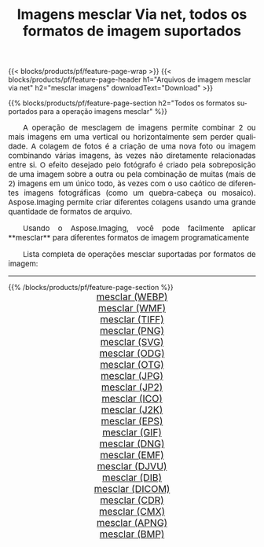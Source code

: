 ﻿---
title: Imagens mesclar Via net, todos os formatos de imagem suportados 
weight: 3920
url: /pt/net/merge/ 
lang: pt
langdirlevel: 2
locales: zh-hans,ja,it,ru,de,es,fr,nl,id,lt,pl,pt,vi,tr,ko,zh-hant,ar,hi,th,sv,cs,uk,he
description: Usando Aspose.Imaging, você pode facilmente imagens mesclar Via net
---

{{< blocks/products/pf/feature-page-wrap >}}
{{< blocks/products/pf/feature-page-header h1="Arquivos de imagem mesclar via net" h2="mesclar imagens" downloadText="Download" >}}


{{% blocks/products/pf/feature-page-section  h2="Todos os formatos suportados para a operação imagens mesclar" %}}
<p align="justify" style="text-indent:2em;font-size:15px;">
A operação de mesclagem de imagens permite combinar 2 ou mais imagens em uma vertical ou horizontalmente sem perder qualidade. A colagem de fotos é a criação de uma nova foto ou imagem combinando várias imagens, às vezes não diretamente relacionadas entre si. O efeito desejado pelo fotógrafo é criado pela sobreposição de uma imagem sobre a outra ou pela combinação de muitas (mais de 2) imagens em um único todo, às vezes com o uso caótico de diferentes imagens fotográficas (como um quebra-cabeça ou mosaico). Aspose.Imaging permite criar diferentes colagens usando uma grande quantidade de formatos de arquivo.
</p>
<p align="justify" style="text-indent:2em;font-size:15px;">
Usando o Aspose.Imaging, você pode facilmente aplicar **mesclar** para diferentes formatos de imagem programaticamente
</p>
<p align="justify" style="text-indent:2em;font-size:15px;">
Lista completa de operações mesclar suportadas por formatos de imagem:
</p>
<hr/>
{{% /blocks/products/pf/feature-page-section %}}
<div class="container-fluid productfamilypage bg-gray">
    <div class="convertypes bg-gray agp-content section">
        <div class="container">
		<div class="row other-converters" style="gap: 10px;font-size: 19px;text-align:center;">
		    <div class='col-md-2 other-converter remove-lp remove-rp'><a href="/imaging/pt/net/merge/webp/" style="padding:15px;">mesclar (WEBP)</a></div><div class='col-md-2 other-converter remove-lp remove-rp'><a href="/imaging/pt/net/merge/wmf/" style="padding:15px;">mesclar (WMF)</a></div><div class='col-md-2 other-converter remove-lp remove-rp'><a href="/imaging/pt/net/merge/tiff/" style="padding:15px;">mesclar (TIFF)</a></div><div class='col-md-2 other-converter remove-lp remove-rp'><a href="/imaging/pt/net/merge/png/" style="padding:15px;">mesclar (PNG)</a></div><div class='col-md-2 other-converter remove-lp remove-rp'><a href="/imaging/pt/net/merge/svg/" style="padding:15px;">mesclar (SVG)</a></div><div class='col-md-2 other-converter remove-lp remove-rp'><a href="/imaging/pt/net/merge/odg/" style="padding:15px;">mesclar (ODG)</a></div><div class='col-md-2 other-converter remove-lp remove-rp'><a href="/imaging/pt/net/merge/otg/" style="padding:15px;">mesclar (OTG)</a></div><div class='col-md-2 other-converter remove-lp remove-rp'><a href="/imaging/pt/net/merge/jpg/" style="padding:15px;">mesclar (JPG)</a></div><div class='col-md-2 other-converter remove-lp remove-rp'><a href="/imaging/pt/net/merge/jp2/" style="padding:15px;">mesclar (JP2)</a></div><div class='col-md-2 other-converter remove-lp remove-rp'><a href="/imaging/pt/net/merge/ico/" style="padding:15px;">mesclar (ICO)</a></div><div class='col-md-2 other-converter remove-lp remove-rp'><a href="/imaging/pt/net/merge/j2k/" style="padding:15px;">mesclar (J2K)</a></div><div class='col-md-2 other-converter remove-lp remove-rp'><a href="/imaging/pt/net/merge/eps/" style="padding:15px;">mesclar (EPS)</a></div><div class='col-md-2 other-converter remove-lp remove-rp'><a href="/imaging/pt/net/merge/gif/" style="padding:15px;">mesclar (GIF)</a></div><div class='col-md-2 other-converter remove-lp remove-rp'><a href="/imaging/pt/net/merge/dng/" style="padding:15px;">mesclar (DNG)</a></div><div class='col-md-2 other-converter remove-lp remove-rp'><a href="/imaging/pt/net/merge/emf/" style="padding:15px;">mesclar (EMF)</a></div><div class='col-md-2 other-converter remove-lp remove-rp'><a href="/imaging/pt/net/merge/djvu/" style="padding:15px;">mesclar (DJVU)</a></div><div class='col-md-2 other-converter remove-lp remove-rp'><a href="/imaging/pt/net/merge/dib/" style="padding:15px;">mesclar (DIB)</a></div><div class='col-md-2 other-converter remove-lp remove-rp'><a href="/imaging/pt/net/merge/dicom/" style="padding:15px;">mesclar (DICOM)</a></div><div class='col-md-2 other-converter remove-lp remove-rp'><a href="/imaging/pt/net/merge/cdr/" style="padding:15px;">mesclar (CDR)</a></div><div class='col-md-2 other-converter remove-lp remove-rp'><a href="/imaging/pt/net/merge/cmx/" style="padding:15px;">mesclar (CMX)</a></div><div class='col-md-2 other-converter remove-lp remove-rp'><a href="/imaging/pt/net/merge/apng/" style="padding:15px;">mesclar (APNG)</a></div><div class='col-md-2 other-converter remove-lp remove-rp'><a href="/imaging/pt/net/merge/bmp/" style="padding:15px;">mesclar (BMP)</a></div>
                </div>
        </div>
    </div>
</div>
<br/>
